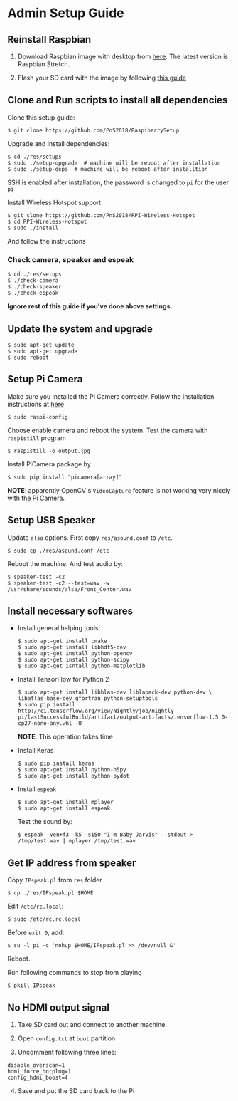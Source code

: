 # Admin Setup Guide


## Reinstall Raspbian

1. Download Raspbian image with desktop from [here](https://www.raspberrypi.org/downloads/raspbian/). The latest version is Raspbian Stretch.

2. Flash your SD card with the image by following [this guide](https://www.raspberrypi.org/learning/software-guide/quickstart/)

## Clone and Run scripts to install all dependencies

Clone this setup guide:

```
$ git clone https://github.com/PnS2018/RaspiberrySetup
```

Upgrade and install dependencies:

```
$ cd ./res/setups
$ sudo ./setup-upgrade  # machine will be reboot after installation
$ sudo ./setup-deps  # machine will be reboot after installtion
```

SSH is enabled after installation, the password is changed to `pi` for the user `pi`

Install Wireless Hotspot support

```
$ git clone https://github.com/PnS2018/RPI-Wireless-Hotspot
$ cd RPI-Wireless-Hotspot
$ sudo ./install
```

And follow the instructions

### Check camera, speaker and espeak

```
$ cd ./res/setups
$ ./check-camera
$ ./check-speaker
$ ./check-espeak
```

__Ignore rest of this guide if you've done above settings.__

## Update the system and upgrade

```
$ sudo apt-get update
$ sudo apt-get upgrade
$ sudo reboot
```

## Setup Pi Camera

Make sure you installed the Pi Camera correctly. Follow the installation instructions at [here](https://picamera.readthedocs.io/en/release-1.13/quickstart.html)

```
$ sudo raspi-config
```

Choose enable camera and reboot the system. Test the camera with `raspistill` program

```
$ raspistill -o output.jpg
```

Install PiCamera package by

```
$ sudo pip install "picamera[array]"
```

__NOTE__: apparently OpenCV's `VideoCapture` feature is not working very nicely
with the Pi Camera.

## Setup USB Speaker

Update `alsa` options. First copy `res/asound.conf` to `/etc`.

```
$ sudo cp ./res/asound.conf /etc
```

Reboot the machine. And test audio by:

```
$ speaker-test -c2
$ speaker-test -c2 --test=wav -w /usr/share/sounds/alsa/Front_Center.wav
```

## Install necessary softwares

+ Install general helping tools:

    ```
    $ sudo apt-get install cmake
    $ sudo apt-get install libhdf5-dev
    $ sudo apt-get install python-opencv
    $ sudo apt-get install python-scipy
    $ sudo apt-get isntall python-matplotlib
    ```

+ Install TensorFlow for Python 2

    ```
    $ sudo apt-get install libblas-dev liblapack-dev python-dev \
    libatlas-base-dev gfortran python-setuptools
    $ sudo pip install http://ci.tensorflow.org/view/Nightly/job/nightly-pi/lastSuccessfulBuild/artifact/output-artifacts/tensorflow-1.5.0-cp27-none-any.whl -U
    ```

    __NOTE__: This operation takes time

+ Install Keras

    ```
    $ sudo pip install keras
    $ sudo apt-get install python-h5py
    $ sudo apt-get install python-pydot
    ```

+ Install `espeak`

    ```
    $ sudo apt-get install mplayer
    $ sudo apt-get install espeak
    ```
    
    Test the sound by:

    ```
    $ espeak -ven+f3 -k5 -s150 "I'm Baby Jarvis" --stdout > /tmp/test.wav | mplayer /tmp/test.wav
    ```

## Get IP address from speaker

Copy `IPspeak.pl` from `res` folder

```
$ cp ./res/IPspeak.pl $HOME
```

Edit `/etc/rc.local`:

```
$ sudo /etc/rc.rc.local
```

Before `exit 0`, add:

```
$ su -l pi -c 'nohup $HOME/IPspeak.pl >> /dev/null &'
```

Reboot.

Run following commands to stop from playing

```
$ pkill IPspeak
```

## No HDMI output signal

1. Take SD card out and connect to another machine.

2. Open `config.txt` at `boot` partition

3. Uncomment following three lines:

```
disable_overscan=1
hdmi_force_hotplug=1
config_hdmi_boost=4
```

4. Save and put the SD card back to the Pi
